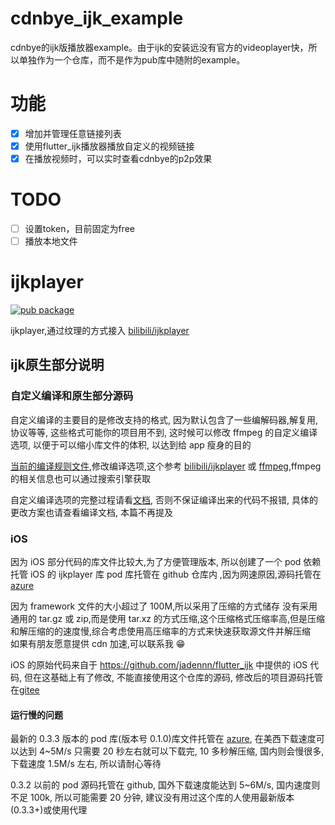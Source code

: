 # cdnbye_ijk_example

cdnbye的ijk版播放器example。由于ijk的安装远没有官方的videoplayer快，所以单独作为一个仓库，而不是作为pub库中随附的example。

# 功能

- [X] 增加并管理任意链接列表
- [X] 使用flutter_ijk播放器播放自定义的视频链接
- [X] 在播放视频时，可以实时查看cdnbye的p2p效果

# TODO

- [ ] 设置token，目前固定为free
- [ ] 播放本地文件

# ijkplayer

[![pub package](https://img.shields.io/pub/v/flutter_ijkplayer.svg)](https://pub.dartlang.org/packages/flutter_ijkplayer)

ijkplayer,通过纹理的方式接入 [bilibili/ijkplayer](https://github.com/bilibili/ijkplayer)

## ijk原生部分说明

### 自定义编译和原生部分源码

自定义编译的主要目的是修改支持的格式, 因为默认包含了一些编解码器,解复用,协议等等, 这些格式可能你的项目用不到, 这时候可以修改 ffmpeg 的自定义编译选项, 以便于可以缩小库文件的体积, 以达到给 app 瘦身的目的

[当前的编译规则文件](https://gitee.com/kikt/ijkplayer_thrid_party/blob/master/config/module.sh),修改编译选项,这个参考 [bilibili/ijkplayer](https://github.com/bilibili/ijkplayer) 或 [ffmpeg](http://ffmpeg.org/),ffmpeg 的相关信息也可以通过搜索引擎获取

自定义编译选项的完整过程请看[文档](https://github.com/CaiJingLong/flutter_ijkplayer/blob/master/compile-cn.md), 否则不保证编译出来的代码不报错, 具体的更改方案也请查看编译文档, 本篇不再提及

### iOS

因为 iOS 部分代码的库文件比较大,为了方便管理版本, 所以创建了一个 pod 依赖托管 iOS 的 ijkplayer 库
pod 库托管在 github 仓库内 ,因为网速原因,源码托管在 [azure](https://dev.azure.com/cjlspy/_git/flutter_ijkplayer_pod)

因为 framework 文件的大小超过了 100M,所以采用了压缩的方式储存
没有采用通用的 tar.gz 或 zip,而是使用 tar.xz 的方式压缩,这个压缩格式压缩率高,但是压缩和解压缩的的速度慢,综合考虑使用高压缩率的方式来快速获取源文件并解压缩  
如果有朋友愿意提供 cdn 加速,可以联系我 😁

iOS 的原始代码来自于 https://github.com/jadennn/flutter_ijk 中提供的 iOS 代码, 但在这基础上有了修改, 不能直接使用这个仓库的源码, 修改后的项目源码托管在[gitee](https://gitee.com/kikt/ijkplayer_thrid_party)

#### 运行慢的问题

最新的 0.3.3 版本的 pod 库(版本号 0.1.0)库文件托管在 [azure](https://dev.azure.com/cjlspy/_git/flutter_ijkplayer_pod), 在美西下载速度可以达到 4~5M/s 只需要 20 秒左右就可以下载完, 10 多秒解压缩, 国内则会慢很多, 下载速度 1.5M/s 左右, 所以请耐心等待

0.3.2 以前的 pod 源码托管在 github, 国外下载速度能达到 5~6M/s, 国内速度则不足 100k, 所以可能需要 20 分钟, 建议没有用过这个库的人使用最新版本(0.3.3+)或使用代理
